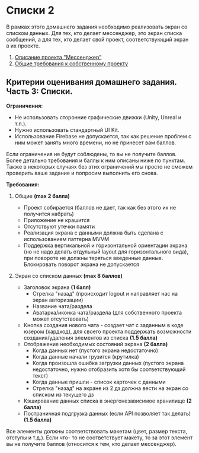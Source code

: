 # Списки 2

В рамках этого домашнего задания необходимо реализовать экран со списком данных. Для тех, кто делает мессенджер, это экран списка сообщений, а для тех, кто делает свой проект, соответствующий экран в их проекте.

1. [Описание проекта "Мессенджер"](https://github.com/polis-vk/2023-android-itmo-hws/tree/task_7#мессенджер)
2. [Общие требования к собственному проекту](https://github.com/polis-vk/2023-android-itmo-hws/tree/task_7#свой-проект)

## Критерии оценивания домашнего задания. Часть 3: Списки.

**Ограничения:**
- Не использовать сторонние графические движки (Unity, Unreal и т.п.).
- Нужно использовать стандартный UI Kit.
- Использование Firebase не допускается, так как решение проблем с ним может занять много времени, но не принесет вам баллов.

Если ограничения не будут соблюдены, то вы не получите баллов. Более детально требования и баллы к ним описаны ниже по пунктам. Также в некоторых случаях без этих ограничений мы просто не сможем проверить ваше задание и попросим выполнить его снова.

**Требования:**

1. Общие **(max 2 балла)**
    - Проект собирается (баллов не дает, так как без этого их не получится набрать)
    - Приложение не крашится
    - Отсутствуют утечки памяти 
    - Реализация экрана с данными должна быть сделана с использованием паттерна MVVM
    - Поддержка вертикальной и горизонтальной ориентации экрана (но не надо делать отдульный layout для горизонтального вида), при повороте не должны теряться введенные данные. Блокировать поворот экрана не допускается

2. Экран со списком данных **(max 8 баллов)**
    - Заголовок экрана **(1 балл)**
        - Стрелка "назад" (происходит logout и направляет нас на экран авторизации)
        - Название чата/раздела
        - Аватарка/иконка чата/раздела (для собственного проекта может отсутствовать)
    - Кнопка создания нового чата - создает чат с заданным в коде юзером (хардкод), для своего проекта поддержать возможности создания/удаления элементов из списка **(1.5 балла)**
    - Отображение необходимых состояний экрана **(2 балла)**
        - Когда данных нет (пустого экрана недостаточно)
        - Когда данные начали грузится (крутилка)
        - Когда произошла ошибка загрузки данных (пустого экрана недостаточно, нужно отобразить хотя бы соответствующий текст)
        - Когда данные пришли - список карточек с данными
        - Стрелка "назад" на экране из 2 дз должна вести на экран со списком из текущего дз
    - Кэширование данных списка в энергонезависимое хранилище **(2 балла)**
    - Постраничная подгрузка данных (если API позволяет так делать) **(1.5 балла)**

Все элементы должны соответствовать макетам (цвет, размер текста, отступы и т.д.). Если что-
то не соответствует макету, то за этот элемент вы не получите баллов (относится
к тем, кто делает мессенджер).
